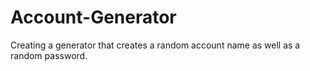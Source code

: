 # Account-Generator
Creating a generator that creates a random account name as well as a random password.
